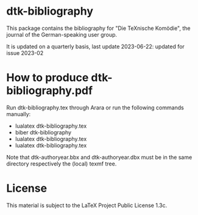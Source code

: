 # dtk-bibliography

This package contains the bibliography for "Die TeXnische Komödie", the journal
of the German-speaking user group.

It is updated on a quarterly basis, last update 2023-06-22: updated for issue
2023-02

# How to produce dtk-bibliography.pdf

Run dtk-bibliography.tex through Arara or run the following commands manually:

* lualatex dtk-bibliography.tex
* biber dtk-bibliography
* lualatex dtk-bibliography.tex
* lualatex dtk-bibliography.tex

Note that dtk-authoryear.bbx and dtk-authoryear.dbx must be in the same directory
respectively the (local) texmf tree.

# License 

This material is subject to the LaTeX Project Public License 1.3c.